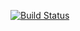 [![Build Status](https://buildhive.cloudbees.com/job/happysathya/job/JavaStubServer/badge/icon)](https://buildhive.cloudbees.com/job/happysathya/job/JavaStubServer/)
